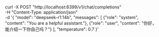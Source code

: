 curl -X POST "http://localhost:6399/v1/chat/completions" \
     -H "Content-Type: application/json" \
     -d '{
         "model": "deepseek-r1:14b",
         "messages": [
             {"role": "system", "content": "You are a helpful assistant."},
             {"role": "user", "content": "你好，能介绍一下你自己吗？"}
         ],
         "temperature": 0.7
     }'
